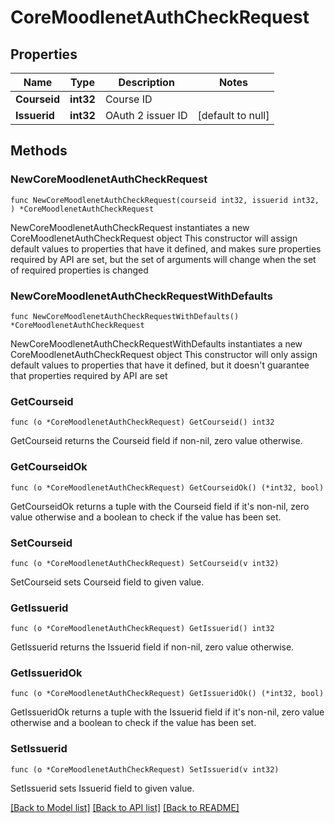 # CoreMoodlenetAuthCheckRequest

## Properties

Name | Type | Description | Notes
------------ | ------------- | ------------- | -------------
**Courseid** | **int32** | Course ID | 
**Issuerid** | **int32** | OAuth 2 issuer ID | [default to null]

## Methods

### NewCoreMoodlenetAuthCheckRequest

`func NewCoreMoodlenetAuthCheckRequest(courseid int32, issuerid int32, ) *CoreMoodlenetAuthCheckRequest`

NewCoreMoodlenetAuthCheckRequest instantiates a new CoreMoodlenetAuthCheckRequest object
This constructor will assign default values to properties that have it defined,
and makes sure properties required by API are set, but the set of arguments
will change when the set of required properties is changed

### NewCoreMoodlenetAuthCheckRequestWithDefaults

`func NewCoreMoodlenetAuthCheckRequestWithDefaults() *CoreMoodlenetAuthCheckRequest`

NewCoreMoodlenetAuthCheckRequestWithDefaults instantiates a new CoreMoodlenetAuthCheckRequest object
This constructor will only assign default values to properties that have it defined,
but it doesn't guarantee that properties required by API are set

### GetCourseid

`func (o *CoreMoodlenetAuthCheckRequest) GetCourseid() int32`

GetCourseid returns the Courseid field if non-nil, zero value otherwise.

### GetCourseidOk

`func (o *CoreMoodlenetAuthCheckRequest) GetCourseidOk() (*int32, bool)`

GetCourseidOk returns a tuple with the Courseid field if it's non-nil, zero value otherwise
and a boolean to check if the value has been set.

### SetCourseid

`func (o *CoreMoodlenetAuthCheckRequest) SetCourseid(v int32)`

SetCourseid sets Courseid field to given value.


### GetIssuerid

`func (o *CoreMoodlenetAuthCheckRequest) GetIssuerid() int32`

GetIssuerid returns the Issuerid field if non-nil, zero value otherwise.

### GetIssueridOk

`func (o *CoreMoodlenetAuthCheckRequest) GetIssueridOk() (*int32, bool)`

GetIssueridOk returns a tuple with the Issuerid field if it's non-nil, zero value otherwise
and a boolean to check if the value has been set.

### SetIssuerid

`func (o *CoreMoodlenetAuthCheckRequest) SetIssuerid(v int32)`

SetIssuerid sets Issuerid field to given value.



[[Back to Model list]](../README.md#documentation-for-models) [[Back to API list]](../README.md#documentation-for-api-endpoints) [[Back to README]](../README.md)


